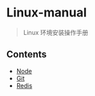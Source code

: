 # Linux-manual

> Linux 环境安装操作手册

## Contents

- [Node](./node.md)
- [Git](./git.md)
- [Redis](./redis.md)
